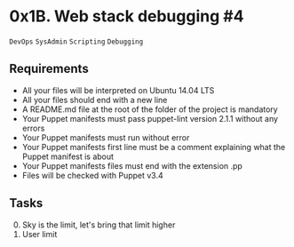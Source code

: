 # 0x1B. Web stack debugging #4
`DevOps`
`SysAdmin`
`Scripting`
`Debugging`

## Requirements

- All your files will be interpreted on Ubuntu 14.04 LTS
- All your files should end with a new line
- A README.md file at the root of the folder of the project is mandatory
- Your Puppet manifests must pass puppet-lint version 2.1.1 without any errors
- Your Puppet manifests must run without error
- Your Puppet manifests first line must be a comment explaining what the Puppet manifest is about
- Your Puppet manifests files must end with the extension .pp
- Files will be checked with Puppet v3.4

## Tasks
0. Sky is the limit, let's bring that limit higher
1. User limit
